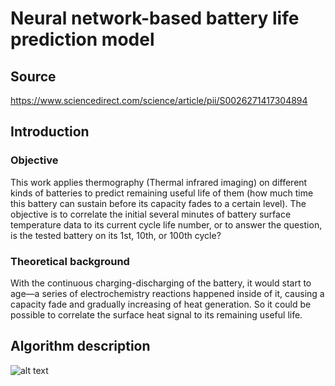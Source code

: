 # Neural network-based battery life prediction model
## Source
https://www.sciencedirect.com/science/article/pii/S0026271417304894

## Introduction
### Objective
This work applies thermography (Thermal infrared imaging) on different kinds of batteries to predict remaining useful life of them (how much time this battery can sustain before its capacity fades to a certain level). The objective is to correlate the initial several minutes of battery surface temperature data to its current cycle life number, or to answer the question, is the tested battery on its 1st, 10th, or 100th cycle?
### Theoretical background
With the continuous charging-discharging of the battery, it would start to age—a series of electrochemistry reactions happened inside of it, causing a capacity fade and gradually increasing of heat generation. So it could be possible to correlate the surface heat signal to its remaining useful life. 

## Algorithm description
![alt text](https://github.com/zhouxf53/Battery-life-estimation/blob/master/fig3.jpg)
